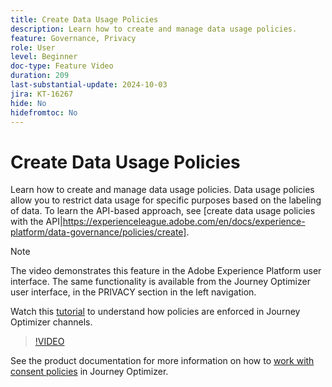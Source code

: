 ```yaml
---
title: Create Data Usage Policies
description: Learn how to create and manage data usage policies. 
feature: Governance, Privacy
role: User
level: Beginner
doc-type: Feature Video
duration: 209
last-substantial-update: 2024-10-03
jira: KT-16267
hide: No
hidefromtoc: No
---
```


# Create Data Usage Policies

Learn how to create and manage data usage policies. Data usage policies allow you to restrict data usage for specific purposes based on the labeling of data. To learn the API-based approach, see [create data usage policies with the API|https://experienceleague.adobe.com/en/docs/experience-platform/data-governance/policies/create].

>[!NOTE]
>
>The video demonstrates this feature in the Adobe Experience Platform user interface. The same functionality is available from the Journey Optimizer user interface, in the PRIVACY section in the left navigation. 
>
>Watch this [tutorial](/help/privacy/enforce-data-usage-policies-in-journey-optimizer-channels.md) to understand how policies are enforced in Journey Optimizer channels.  

>[!VIDEO](https://video.tv.adobe.com/v/32977/?learn=on)

See the product documentation for more information on how to [work with consent policies](https://experienceleague.adobe.com/en/docs/journey-optimizer/using/privacy/consent/consent-restricted) in Journey Optimizer.
